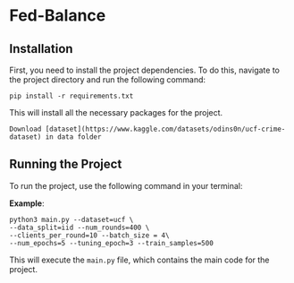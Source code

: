 # Fed-Balance





## Installation

First, you need to install the project dependencies. To do this, navigate to the project directory and run the following command:

```
pip install -r requirements.txt
```

This will install all the necessary packages for the project.

```
Download [dataset](https://www.kaggle.com/datasets/odins0n/ucf-crime-dataset) in data folder
```

## Running the Project

To run the project, use the following command in your terminal:

**Example**: 
```
python3 main.py --dataset=ucf \
--data_split=iid --num_rounds=400 \
--clients_per_round=10 --batch_size = 4\
--num_epochs=5 --tuning_epoch=3 --train_samples=500
```

This will execute the `main.py` file, which contains the main code for the project. 



